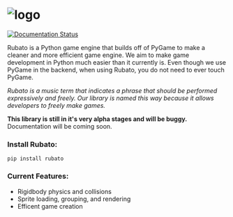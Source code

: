 # ![logo](https://github.com/tinmarr/rubato/blob/main/docs/source/_static/logo_long.png?raw=true)

[![Documentation Status](https://readthedocs.org/projects/rubato/badge/?version=latest)](https://rubato.readthedocs.io/en/latest/?badge=latest)

Rubato is a Python game engine that builds off of PyGame to make a cleaner and more efficient game engine. We aim to make game development in Python much easier than it currently is. Even though we use PyGame in the backend, when using Rubato, you do not need to ever touch PyGame.

_Rubato is a music term that indicates a phrase that should be performed expressively and freely. Our library is named this way because it allows developers to freely make games._

**This library is still in it's very alpha stages and will be buggy.** Documentation will be coming soon.

### Install Rubato:

```
pip install rubato
```

### Current Features:

-   Rigidbody physics and collisions
-   Sprite loading, grouping, and rendering
-   Efficent game creation
